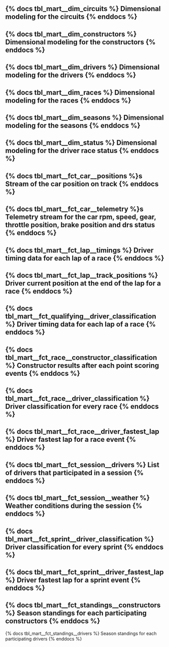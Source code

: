 {% docs tbl_mart__dim_circuits %}
Dimensional modeling for the circuits
{% enddocs %}
---
{% docs tbl_mart__dim_constructors %}
Dimensional modeling for the constructors
{% enddocs %}
---
{% docs tbl_mart__dim_drivers %}
Dimensional modeling for the drivers
{% enddocs %}
---
{% docs tbl_mart__dim_races %}
Dimensional modeling for the races
{% enddocs %}
---
{% docs tbl_mart__dim_seasons %}
Dimensional modeling for the seasons
{% enddocs %}
---
{% docs tbl_mart__dim_status %}
Dimensional modeling for the driver race status
{% enddocs %}
---
{% docs tbl_mart__fct_car__positions %}s
Stream of the car position on track
{% enddocs %}
---
{% docs tbl_mart__fct_car__telemetry %}s
Telemetry stream for the car rpm, speed, gear, throttle position, brake position and drs status
{% enddocs %}
---
{% docs tbl_mart__fct_lap__timings %}
Driver timing data for each lap of a race
{% enddocs %}
---
{% docs tbl_mart__fct_lap__track_positions %}
Driver current position at the end of the lap for a race
{% enddocs %}
---
{% docs tbl_mart__fct_qualifying__driver_classification %}
Driver timing data for each lap of a race
{% enddocs %}
---
{% docs tbl_mart__fct_race__constructor_classification %}
Constructor results after each point scoring events
{% enddocs %}
---
{% docs tbl_mart__fct_race__driver_classification %}
Driver classification for every race
{% enddocs %}
---
{% docs tbl_mart__fct_race__driver_fastest_lap %}
Driver fastest lap for a race event
{% enddocs %}
---
{% docs tbl_mart__fct_session__drivers %}
List of drivers that participated in a session
{% enddocs %}
---
{% docs tbl_mart__fct_session__weather %}
Weather conditions during the session
{% enddocs %}
---
{% docs tbl_mart__fct_sprint__driver_classification %}
Driver classification for every sprint
{% enddocs %}
---
{% docs tbl_mart__fct_sprint__driver_fastest_lap %}
Driver fastest lap for a sprint event
{% enddocs %}
---
{% docs tbl_mart__fct_standings__constructors %}
Season standings for each participating constructors
{% enddocs %}
---
{% docs tbl_mart__fct_standings__drivers %}
Season standings for each participating drivers
{% enddocs %}
